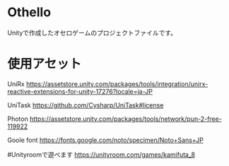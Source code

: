 # Othello
Unityで作成したオセロゲームのプロジェクトファイルです。

# 使用アセット
UniRx
https://assetstore.unity.com/packages/tools/integration/unirx-reactive-extensions-for-unity-17276?locale=ja-JP

UniTask
https://github.com/Cysharp/UniTask#license

Photon
https://assetstore.unity.com/packages/tools/network/pun-2-free-119922

Goole font
https://fonts.google.com/noto/specimen/Noto+Sans+JP

#Unityroomで遊べます
https://unityroom.com/games/kamifuta_8
